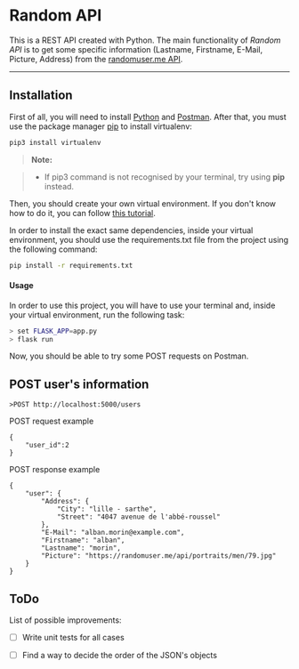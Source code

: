 ﻿Random API
===================

This is a REST API created with Python. The main functionality of *Random API* is to get some specific information (Lastname, Firstname, E-Mail, Picture, Address) from the [ randomuser.me API](https://randomuser.me/api/?ud).

----------


Installation
-------------
First of all, you will need to install [Python](https://www.python.org/downloads/) and [Postman](https://www.getpostman.com/downloads/).
After that, you must use the package manager [pip](https://pip.pypa.io/en/stable/) to install virtualenv:
```bash
pip3 install virtualenv
```
> **Note:**

> - If pip3 command is not recognised by your terminal, try using **pip** instead.

Then, you should create your own virtual environment. If you don't know how to do it, you can follow [this tutorial](https://realpython.com/lessons/creating-virtual-environment/).

In order to install the exact same dependencies, inside your virtual environment, you should use the requirements.txt file from the project using the following command:
```bash
pip install -r requirements.txt
``` 
#### Usage
In order to use this project, you will have to use your terminal and, inside your virtual environment, run the following task:
```bash
> set FLASK_APP=app.py
> flask run
```

Now, you should be able to try some POST requests on Postman.

## POST user's information
```
>POST http://localhost:5000/users
```
POST  request example
```
{
	"user_id":2
}
```
POST response example
```
{
    "user": {
        "Address": {
            "City": "lille - sarthe",
            "Street": "4047 avenue de l'abbé-roussel"
        },
        "E-Mail": "alban.morin@example.com",
        "Firstname": "alban",
        "Lastname": "morin",
        "Picture": "https://randomuser.me/api/portraits/men/79.jpg"
    }
}
```
## ToDo
List of possible improvements:

 - [ ] Write unit tests for all cases 
 - [ ] Find a way to decide the order of the JSON's objects

